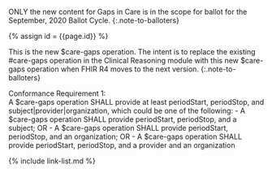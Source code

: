 
ONLY the new content for Gaps in Care is in the scope for ballot for the September, 2020 Ballot Cycle.
{:.note-to-balloters}

{% assign id = {{page.id}} %}

This is the new $care-gaps operation. The intent is to replace the existing #care-gaps operation in the Clinical Reasoning module with this new $care-gaps operation when FHIR R4 moves to the next version.
{:.note-to-balloters}

<div class="new-content" markdown="1">
Conformance Requirement 1:
<br>
A $care-gaps operation SHALL provide at least periodStart, periodStop, and subject|provider|organization, which could be one of the following:
  - A $care-gaps operation SHALL provide periodStart, periodStop, and a subject; OR
  - A $care-gaps operation SHALL provide periodStart, periodStop, and an organization; OR
  - A $care-gaps operation SHALL provide periodStart, periodStop, and a provider and an organization
</div>

{% include link-list.md %}
